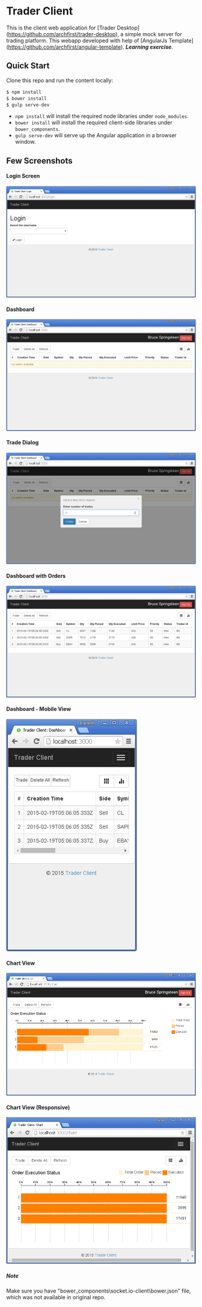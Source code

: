 # Trader Client
This is the client web application for [Trader Desktop] (https://github.com/archfirst/trader-desktop), a simple mock server for trading platform.
This webapp developed with help of [AngularJs Template] (https://github.com/archfirst/angular-template). ***Learning exercise***.

## Quick Start
Clone this repo and run the content locally:
```bash
$ npm install
$ bower install
$ gulp serve-dev
```
- `npm install` will install the required node libraries under `node_modules`.
- `bower install` will install the required client-side libraries under `bower_components`.
- `gulp serve-dev` will serve up the Angular application in a browser window.

Few Screenshots
---------------

#### Login Screen
![Login Screen](assets/login.png)

#### Dashboard
![Dashboard](assets/dashboard.png)

#### Trade Dialog
![Trade Dialog](assets/trade-dialog.png)

#### Dashboard with Orders
![Dashboard with Orders](assets/dashboard-orders.png)

#### Dashboard - Mobile View
![Dashboard - Mobile View](assets/mobile-dashboard.png)

#### Chart View
![Chart View](assets/chart.png)

#### Chart View (Responsive)
![Chart View (Responsive)](assets/chart-responsive.png)


##### Note
Make sure you have "bower_components\socket.io-client\bower.json" file, which was not available in original repo.

